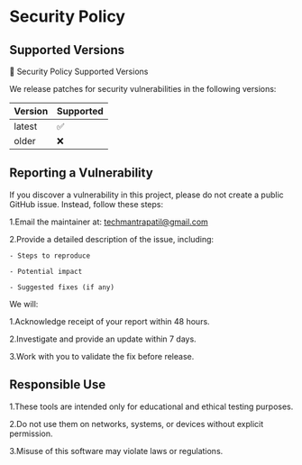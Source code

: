 # Security Policy

## Supported Versions

🔐 Security Policy
Supported Versions

We release patches for security vulnerabilities in the following versions:

| Version | Supported          |
| ------- | ------------------ |
| latest  | :white_check_mark: |
| older   | :x:                |



## Reporting a Vulnerability

If you discover a vulnerability in this project, please do not create a public GitHub issue.
Instead, follow these steps:

1.Email the maintainer at: techmantrapatil@gmail.com

2.Provide a detailed description of the issue, including:

    - Steps to reproduce

    - Potential impact

    - Suggested fixes (if any)

We will:

1.Acknowledge receipt of your report within 48 hours.

2.Investigate and provide an update within 7 days.

3.Work with you to validate the fix before release.

## Responsible Use

1.These tools are intended only for educational and ethical testing purposes.

2.Do not use them on networks, systems, or devices without explicit permission.

3.Misuse of this software may violate laws or regulations.
